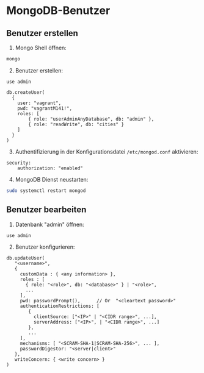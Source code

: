 # MongoDB-Benutzer

## Benutzer erstellen

1. Mongo Shell öffnen:
```bash
mongo
```

2. Benutzer erstellen:
```
use admin
```
  
```
db.createUser(
  {
    user: "vagrant",
    pwd: "vagrantM141!",
    roles: [
        { role: "userAdminAnyDatabase", db: "admin" },
        { role: "readWrite", db: "cities" }
    ]
  }
)
```

3. Authentifizierung in der Konfigurationsdatei ```/etc/mongod.conf``` aktivieren:
```
security:
    authorization: "enabled"
```

4. MongoDB Dienst neustarten:
```bash
sudo systemctl restart mongod
```

## Benutzer bearbeiten

1. Datenbank "admin" öffnen:
```
use admin
```

2. Benutzer konfigurieren:
```
db.updateUser(
   "<username>",
   {
     customData : { <any information> },
     roles : [
       { role: "<role>", db: "<database>" } | "<role>",
       ...
     ],
     pwd: passwordPrompt(),      // Or  "<cleartext password>"
     authenticationRestrictions: [
        {
          clientSource: ["<IP>" | "<CIDR range>", ...],
          serverAddress: ["<IP>", | "<CIDR range>", ...]
        },
        ...
     ],
     mechanisms: [ "<SCRAM-SHA-1|SCRAM-SHA-256>", ... ],
     passwordDigestor: "<server|client>"
   },
   writeConcern: { <write concern> }
)
```
